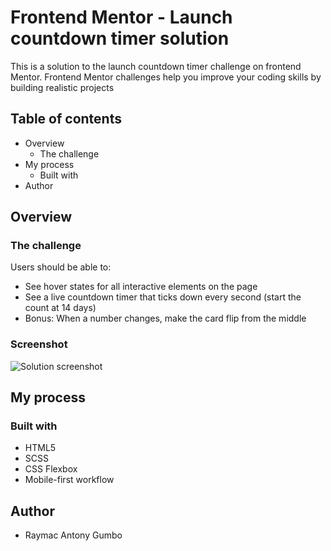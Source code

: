 # Frontend Mentor - Launch countdown timer solution
This is a solution to the launch countdown timer challenge on frontend Mentor. Frontend Mentor challenges help you improve your coding skills by building realistic projects

## Table of contents
- Overview
  - The challenge
- My process
  - Built with
- Author


## Overview

### The challenge

Users should be able to:
  - See hover states for all interactive elements on the page
  - See a live countdown timer that ticks down every second (start the count at 14 days)
  - Bonus: When a number changes, make the card flip from the middle

### Screenshot
![Solution screenshot](https://github.com/Rex-xx-glitch/launchTimer/blob/main/solution.jpg?raw=true)

## My process
### Built with
  - HTML5 
  - SCSS
  - CSS Flexbox
  - Mobile-first workflow

## Author
  - Raymac Antony Gumbo
